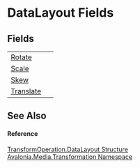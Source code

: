 # DataLayout Fields




## Fields
<table>
<tr>
<td><a href="F_Avalonia_Media_Transformation_TransformOperation_DataLayout_Rotate">Rotate</a></td>
<td> </td>
</tr>
<tr>
<td><a href="F_Avalonia_Media_Transformation_TransformOperation_DataLayout_Scale">Scale</a></td>
<td> </td>
</tr>
<tr>
<td><a href="F_Avalonia_Media_Transformation_TransformOperation_DataLayout_Skew">Skew</a></td>
<td> </td>
</tr>
<tr>
<td><a href="F_Avalonia_Media_Transformation_TransformOperation_DataLayout_Translate">Translate</a></td>
<td> </td>
</tr>
</table>

## See Also


#### Reference
<a href="T_Avalonia_Media_Transformation_TransformOperation_DataLayout">TransformOperation.DataLayout Structure</a>  
<a href="N_Avalonia_Media_Transformation">Avalonia.Media.Transformation Namespace</a>  
